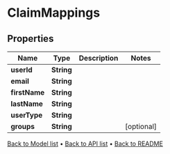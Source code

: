 

# ClaimMappings


## Properties

| Name | Type | Description | Notes |
|------------ | ------------- | ------------- | -------------|
|**userId** | **String** |  |  |
|**email** | **String** |  |  |
|**firstName** | **String** |  |  |
|**lastName** | **String** |  |  |
|**userType** | **String** |  |  |
|**groups** | **String** |  |  [optional] |



[Back to Model list](../README.md#documentation-for-models) &#8226; [Back to API list](../README.md#documentation-for-api-endpoints) &#8226; [Back to README](../README.md)


